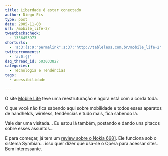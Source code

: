 ```yaml
---
title: Liberdade é estar conectado
author: Diego Eis
type: post
date: 2005-11-03
url: /mobile_life-2/
tweetbackscheck:
  - 1356453973
shorturls:
  - 'a:3:{s:9:"permalink";s:37:"http://tableless.com.br/mobile_life-2";s:7:"tinyurl";s:26:"http://tinyurl.com/43wj8kn";s:4:"isgd";s:19:"http://is.gd/7p8s27";}'
twittercomments:
  - 'a:0:{}'
dsq_thread_id: 503033827
categories:
  - Tecnologia e Tendências
tags:
  - acessibilidade

---
```

O site [Mobile Life][1] teve uma reestruturação e agora está com a corda toda.
  
O que você não fica sabendo aqui sobre mobilidade e todos esses aparatos de handhelds, wireless, tendências e tudo mais, fica sabendo lá.
  
Vale dar uma visitada&#8230; Eu estou lá também, postando e dando uns pitacos sobre esses assuntos&#8230; 

E para começar, já tem um [review sobre o Nokia 6681][2]. Ele funciona sob o sistema Symbian&#8230; isso quer dizer que usa-se o Opera para acessar sites. Bem interessante.

 [1]: http://www.mobilelife.com.br/
 [2]: http://www.mobilelife.com.br/textos/reviews/nokia-6681-review/